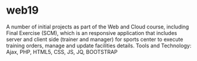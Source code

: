 # web19
A number of initial projects as part of the Web and Cloud course, including Final Exercise (SCM), which is an responsive application that includes server and client side (trainer and manager) for sports center to execute training orders, manage and update facilities details. Tools and Technology: Ajax, PHP, HTML5, CSS, JS, JQ, BOOTSTRAP
